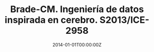 ---
title: 'Brade-CM. Ingeniería de datos inspirada en cerebro. S2013/ICE-2958'
authors:
- Manuel Desco
date: "2014-01-01T00:00:00Z"
doi: ""
publishDate: "2014-01-01T00:00:00Z"
# Publication type.
# Legend: 0 = Uncategorized; 1 = Conference paper; 2 = Journal article;
# 3 = Preprint / Working Paper; 4 = Report; 5 = Book; 6 = Book section;
# 7 = Thesis; 8 = Patent
publication_types: ["0"]
publication: 'Ministerio de Educación, Juventud y Deporte'
tags:
- Otros
featured: false
---